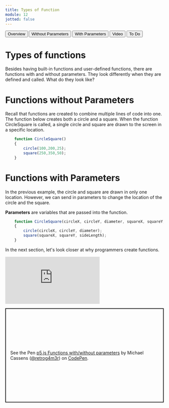 ```yaml
---
title: Types of Function
module: 12
jotted: false
---
```


<div class="tab">
    <button class="tablinks active" onclick="openTab(event, 'Overview')">Overview</button>
    <button class="tablinks" onclick="openTab(event, 'WOParameters')">Without Parameters</button>
    <button class="tablinks" onclick="openTab(event, 'WParameters')">With Parameters</button>
      <button class="tablinks" onclick="openTab(event, 'Video')">Video</button>
    <button class="tablinks" onclick="openTab(event, 'ToDo')">To Do</button>
   
    
</div>

<div id="Overview" class="tabcontent" style="display:block">
<div class="tabhtml" markdown="1">

# Types of functions

Besides having built-in functions and user-defined functions, there are functions with and without parameters.  They look differently when they are defined and called.   What do they look like?

</div>
</div>
<div id="WOParameters" class="tabcontent" >
<div class="tabhtml" markdown="1">

# Functions without Parameters

Recall that functions are created to combine multiple lines of code into one.  The function below creates both a circle and a square. When the function CircleSquare is called, a single circle and square are drawn to the screen in a specific location.

```js
    function CircleSquare()
    {
        circle(100,200,25);
        square(250,350,50);
    }

```
</div>
</div>
<div id="WParameters" class="tabcontent" >
<div class="tabhtml" markdown="1">

# Functions with Parameters

In the previous example, the circle and square are drawn in only one location. However, we can send in parameters to change the location of the circle and the square.

**Parameters** are variables that are passed into the function.

```js
    function CircleSquare(circleX, circleY, diameter, squareX, squareY, sideLength)
    {
        circle(circleX, circleY, diameter);
        square(squareX, squareY, sideLength);
    }
```

In the next section, let's look closer at why programmers create functions.
</div>
</div>
<div id="Video" class="tabcontent">

<div class="tabhtml" markdown="1">

<div class="embed-responsive embed-responsive-16by9"><iframe class="embed-responsive-item" src="https://www.youtube.com/embed/8_sDtl2nUuc" frameborder="0" allowfullscreen></iframe></div>
</div>
</div>
<div id="ToDo" class="tabcontent" >
<p class="codepen" data-height="600" data-theme-id="dark" data-default-tab="js,result" data-slug-hash="porxmXB" data-editable="true" data-user="retrog4m3r" style="height: 300px; box-sizing: border-box; display: flex; align-items: center; justify-content: center; border: 2px solid; margin: 1em 0; padding: 1em;">
  <span>See the Pen <a href="https://codepen.io/retrog4m3r/pen/porxmXB">
  p5.js Functions with/without parameters</a> by Michael Cassens (<a href="https://codepen.io/retrog4m3r">@retrog4m3r</a>)
  on <a href="https://codepen.io">CodePen</a>.</span>
</p>
<script async src="https://cpwebassets.codepen.io/assets/embed/ei.js"></script>
</div>